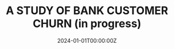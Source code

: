 ---
title: A STUDY OF BANK CUSTOMER CHURN (in progress)
summary: I conducted a comprehensive statistical analysis to delve into the behavior of bank customers. Employing advanced machine learning techniques, I focused on developing predictive models to ascertain whether a customer is likely to churn or not. This initiative aimed not only to understand the patterns in customer behavior but also to implement proactive measures for predicting and preventing customer churn within the banking context.

tags:
  - Machine Learning
date: '2024-01-01T00:00:00Z'

# Optional external URL for project (replaces project detail page).
external_link: https://mus514.github.io/Bank-customer-churn/

image:
  focal_point: Smart
---